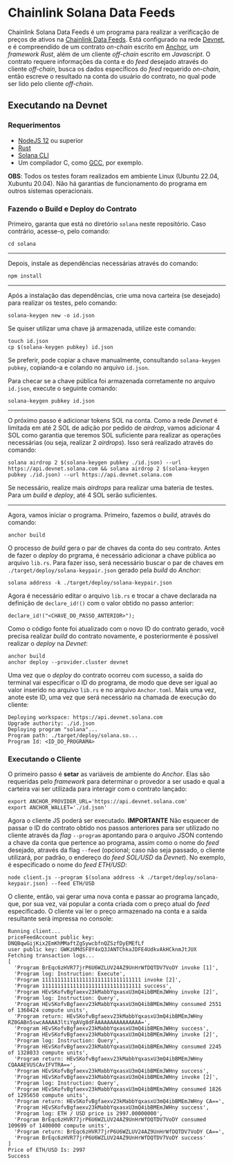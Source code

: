 # Chainlink Solana Data Feeds

Chainlink Solana Data Feeds é um programa para realizar a verificação de preços de ativos na [Chainlink Data Feeds](https://data.chain.link/). Está configurado na rede [Devnet](https://docs.solana.com/clusters#devnet), e é compreendido de um contrato _on-chain_ escrito em [Anchor](https://docs.rs/anchor-lang/latest/anchor_lang/), um _framework Rust_, além de um cliente _off-chain_ escrito em _Javascript_. O contrato requere informações da conta e do _feed_ desejado através do cliente _off-chain_, busca os dados específicos do _feed_ requerido _on-chain_, então escreve o resultado na conta do usuário do contrato, no qual pode ser lido pelo cliente _off-chain_.

## Executando na Devnet

### Requerimentos

- [NodeJS 12](https://nodejs.org/en/download/) ou superior
- [Rust](https://www.rust-lang.org/tools/install)
- [Solana CLI](https://github.com/solana-labs/solana/releases)
- Um compilador C, como [GCC](https://gcc.gnu.org/install/), por exemplo.

**OBS**: Todos os testes foram realizados em ambiente Linux (Ubuntu 22.04, Xubuntu 20.04). Não há garantias de funcionamento do programa em outros sistemas operacionais.

### Fazendo o Build e Deploy do Contrato

Primeiro, garanta que está no diretório `solana` neste repositório. Caso contrário, acesse-o, pelo comando:

```
cd solana
```
---

Depois, instale as dependências necessárias através do comando:

```
npm install
```
---

Após a instalação das dependências, crie uma nova carteira (se desejado) para realizar os testes, pelo comando:

```
solana-keygen new -o id.json
```

Se quiser utilizar uma chave já armazenada, utilize este comando:

```
touch id.json
cp $(solana-keygen pubkey) id.json
``` 

Se preferir, pode copiar a chave manualmente, consultando `solana-keygen pubkey`, copiando-a e colando no arquivo `id.json`.

Para checar se a chave pública foi armazenada corretamente no arquivo `id.json`, execute o seguinte comando:

```
solana-keygen pubkey id.json
```
---

O próximo passo é adicionar tokens SOL na conta. Como a rede _Devnet_ é limitada em até 2 SOL de adição por pedido de _airdrop_, vamos adicionar 4 SOL como garantia que teremos SOL suficiente para realizar as operações necessárias (ou seja, realizar 2 _airdrops_). Isso será realizado através do comando:

```
solana airdrop 2 $(solana-keygen pubkey ./id.json) --url https://api.devnet.solana.com && solana airdrop 2 $(solana-keygen pubkey ./id.json) --url https://api.devnet.solana.com
```

Se necessário, realize mais _airdrops_ para realizar uma bateria de testes. Para um _build_ e _deploy_, até 4 SOL serão suficientes.

---

Agora, vamos iniciar o programa. Primeiro, fazemos o _build_, através do comando:

```
anchor build
```

O processo de _build_ gera o par de chaves da conta do seu contrato. Antes de fazer o _deploy_ do prgrama, é necessário adicionar a chave pública ao arquivo `lib.rs`. Para fazer isso, será necessário buscar o par de chaves em `./target/deploy/solana-keypair.json` gerado pela _build_ do _Anchor_:

```
solana address -k ./target/deploy/solana-keypair.json
```

Agora é necessário editar o arquivo `lib.rs` e trocar a chave declarada na definição de `declare_id!()` com o valor obtido no passo anterior:

```
declare_id!("<CHAVE_DO_PASSO_ANTERIOR>");
```

Como o código fonte foi atualizado com o novo ID do contrato gerado, você precisa realizar _build_ do contrato novamente, e posteriormente é possível realizar o _deploy_ na _Devnet_:

```
anchor build
anchor deploy --provider.cluster devnet
```

Uma vez que o _deploy_ do contrato ocorreu com sucesso, a saída do terminal vai especificar o ID do programa, de modo que deve ser igual ao valor inserido no arquivo `lib.rs` e no arquivo `Anchor.toml`. Mais uma vez, anote este ID, uma vez que será necessário na chamada de execução do cliente:

```
Deploying workspace: https://api.devnet.solana.com
Upgrade authority: ./id.json
Deploying program "solana"...
Program path: ./target/deploy/solana.so...
Program Id: <ID_DO_PROGRAMA>
```

### Executando o Cliente

O primeiro passo é **setar** as variáveis de ambiente do _Anchor_. Elas são requeridas pelo _framework_ para determinar o provedor a ser usado e qual a carteira vai ser utilizada para interagir com o contrato lançado:

```
export ANCHOR_PROVIDER_URL='https://api.devnet.solana.com'
export ANCHOR_WALLET='./id.json'
```

Agora o cliente JS poderá ser executado. **IMPORTANTE** Não esquecer de passar o ID do contrato obtido nos passos anteriores para ser utilizado no cliente através da _flag_ `--program` apontando para o arquivo JSON contendo a chave da conta que pertence ao programa, assim como o nome do _feed_ desejado, através da flag `--feed` (opcional; caso não seja passado, o cliente utilizará, por padrão, o endereço do _feed SOL/USD_ da _Devnet_). No exemplo, é especificado o nome do _feed ETH/USD_:

```
node client.js --program $(solana address -k ./target/deploy/solana-keypair.json) --feed ETH/USD
```

O cliente, então, vai gerar uma nova conta e passar ao programa lançado, que, por sua vez, vai popular a conta criada com o preço atual do _feed_ especificado. O cliente vai ler o preço armazenado na conta e a saída resultante será impressa no console: 

```
Running client...
priceFeedAccount public key: DNQBqwGijKix2EmKhMMaftZgSywcbfnQZSzfDyEMEfLf
user public key: GWKzUMdSF8Y4xQ3JANTChkaJDFE4UdkvAkHCknmJtJUX
Fetching transaction logs...
[
  'Program BrEqc6zHVR77jrP6U6WZLUV24AZ9UnHrWfDQTDV7VoDY invoke [1]',
  'Program log: Instruction: Execute',
  'Program 11111111111111111111111111111111 invoke [2]',
  'Program 11111111111111111111111111111111 success',
  'Program HEvSKofvBgfaexv23kMabbYqxasxU3mQ4ibBMEmJWHny invoke [2]',
  'Program log: Instruction: Query',
  'Program HEvSKofvBgfaexv23kMabbYqxasxU3mQ4ibBMEmJWHny consumed 2551 of 1360424 compute units',
  'Program return: HEvSKofvBgfaexv23kMabbYqxasxU3mQ4ibBMEmJWHny RZ0GABn5swcAAAAA3ltiYgAVg8dFAAAAAAAAAAAAAAA=',
  'Program HEvSKofvBgfaexv23kMabbYqxasxU3mQ4ibBMEmJWHny success',
  'Program HEvSKofvBgfaexv23kMabbYqxasxU3mQ4ibBMEmJWHny invoke [2]',
  'Program log: Instruction: Query',
  'Program HEvSKofvBgfaexv23kMabbYqxasxU3mQ4ibBMEmJWHny consumed 2245 of 1328033 compute units',
  'Program return: HEvSKofvBgfaexv23kMabbYqxasxU3mQ4ibBMEmJWHny CQAAAEVUSCAvIFVTRA==',
  'Program HEvSKofvBgfaexv23kMabbYqxasxU3mQ4ibBMEmJWHny success',
  'Program HEvSKofvBgfaexv23kMabbYqxasxU3mQ4ibBMEmJWHny invoke [2]',
  'Program log: Instruction: Query',
  'Program HEvSKofvBgfaexv23kMabbYqxasxU3mQ4ibBMEmJWHny consumed 1826 of 1295650 compute units',
  'Program return: HEvSKofvBgfaexv23kMabbYqxasxU3mQ4ibBMEmJWHny CA==',
  'Program HEvSKofvBgfaexv23kMabbYqxasxU3mQ4ibBMEmJWHny success',
  'Program log: ETH / USD price is 2997.00000000',
  'Program BrEqc6zHVR77jrP6U6WZLUV24AZ9UnHrWfDQTDV7VoDY consumed 109699 of 1400000 compute units',
  'Program return: BrEqc6zHVR77jrP6U6WZLUV24AZ9UnHrWfDQTDV7VoDY CA==',
  'Program BrEqc6zHVR77jrP6U6WZLUV24AZ9UnHrWfDQTDV7VoDY success'
]
Price of ETH/USD Is: 2997
Success
```